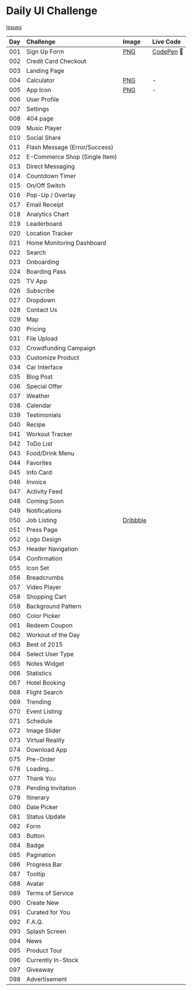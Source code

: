 # Daily UI Challenge

[Issues](https://github.com/vicainelli/designs/issues?q=is%3Aopen+label%3A"Daily+UI+Challenge"+sort%3Acreated-asc)

| Day | Challenge | Image | Live Code |
|:--- |:--- |:--- |:--- |
| 001 | Sign Up Form | [PNG](png/dailyui-001-signup.png) | [CodePen](https://codepen.io/vicainelli/pen/vvaGXV) 🚧 |
| 002 | Credit Card Checkout |  |
| 003 | Landing Page| |
| 004 | Calculator | [PNG](png/dailyui-004-calculator.png) | - |
| 005 | App Icon | [PNG](png/dailyui-005-app-icon.png) | - |
| 006 | User Profile | |
| 007 | Settings | |
| 008 | 404 page | |
| 009 | Music Player | |
| 010 | Social Share | |
| 011 | Flash Message (Error/Success) | |
| 012 | E-Commerce Shop (Single Item) | |
| 013 | Direct Messaging | |
| 014 | Countdown Timer | |
| 015 | On/Off Switch | |
| 016 | Pop-Up / Overlay | |
| 017 | Email Receipt | |
| 018 | Analytics Chart | |
| 019 | Leaderboard | |
| 020 | Location Tracker | |
| 021 | Home Monitoring Dashboard | |
| 022 | Search | |
| 023 | Onboarding | |
| 024 | Boarding Pass | |
| 025 | TV App | |
| 026 | Subscribe | |
| 027 | Dropdown | |
| 028 | Contact Us | |
| 029 | Map | |
| 030 | Pricing | |
| 031 | File Upload | |
| 032 | Crowdfunding Campaign | |
| 033 | Customize Product | |
| 034 | Car Interface | |
| 035 | Blog Post | |
| 036 | Special Offer | |
| 037 | Weather | |
| 038 | Calendar | |
| 039 | Testimonials | |
| 040 | Recipe | |
| 041 | Workout Tracker | |
| 042 | ToDo List | |
| 043 | Food/Drink Menu | |
| 044 | Favorites | |
| 045 | Info Card | |
| 046 | Invoice | |
| 047 | Activity Feed | |
| 048 | Coming Soon | |
| 049 | Notifications | |
| 050 | Job Listing | [Dribbble](https://dribbble.com/shots/5031601-GitHub-Jobs-Home) |  |
| 051 | Press Page | | |
| 052 | Logo Design | | |
| 053 | Header Navigation | |
| 054 | Confirmation | |
| 055 | Icon Set | |
| 056 | Breadcrumbs | |
| 057 | Video Player | |
| 058 | Shopping Cart | |
| 059 | Background Pattern | |
| 060 | Color Picker | |
| 061 | Redeem Coupon | |
| 062 | Workout of the Day | |
| 063 | Best of 2015 | |
| 064 | Select User Type | |
| 065 | Notes Widget | |
| 066 | Statistics | |
| 067 | Hotel Booking | |
| 068 | Flight Search | |
| 069 | Trending | |
| 070 | Event Listing | |
| 071 | Schedule | |
| 072 | Image Slider | |
| 073 | Virtual Reality | |
| 074 | Download App | |
| 075 | Pre-Order | |
| 076 | Loading... | |
| 077 | Thank You | |
| 078 | Pending Invitation | |
| 079 | Itinerary | |
| 080 | Date Picker | |
| 081 | Status Update | |
| 082 | Form | |
| 083 | Button | |
| 084 | Badge | |
| 085 | Pagination | |
| 086 | Progress Bar | |
| 087 | Tooltip | |
| 088 | Avatar | |
| 089 | Terms of Service | |
| 090 | Create New | |
| 091 | Curated for You | |
| 092 | F.A.Q. | |
| 093 | Splash Screen | |
| 094 | News | |
| 095 | Product Tour | |
| 096 | Currently In-Stock | |
| 097 | Giveaway | |
| 098 | Advertisement | |
